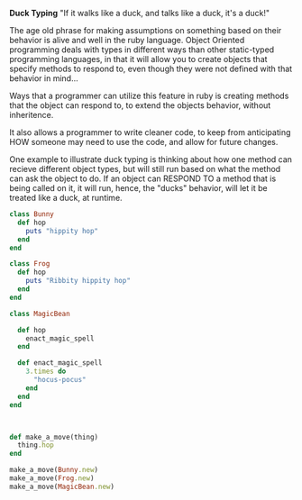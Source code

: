 <!-- Challenge: Explain duck typing
Ruby is well known for it's use of duck typing. Please explain what this is and write a simple example of it in action. -->

**Duck Typing**
"If it walks like a duck, and talks like a duck, it's a duck!"

The age old phrase for making assumptions on something based on their behavior is alive and well in the ruby language. Object Oriented programming deals with types in different ways than other static-typed programming languages, in that it will allow you to create objects that specify methods to respond to, even though they were not defined with that behavior in mind...

Ways that a programmer can utilize this feature in ruby is creating methods that the object can respond to, to extend the objects behavior, without inheritence.

It also allows a programmer to write cleaner code, to keep from anticipating HOW someone may need to use the code, and allow for future changes.

One example to illustrate duck typing is thinking about how one method can recieve different object types, but will still run based on what the method can ask the object to do. If an object can RESPOND TO a method that is being called on it, it will run, hence, the "ducks" behavior, will let it be treated like a duck, at runtime.

```ruby
class Bunny
  def hop
    puts "hippity hop"
  end
end

class Frog
  def hop
    puts "Ribbity hippity hop"
  end
end

class MagicBean

  def hop
    enact_magic_spell
  end

  def enact_magic_spell
    3.times do
      "hocus-pocus"
    end
  end
end



def make_a_move(thing)
  thing.hop
end

make_a_move(Bunny.new)
make_a_move(Frog.new)
make_a_move(MagicBean.new)

```